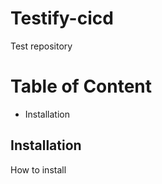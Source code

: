# Testify-cicd
Test repository

# Table of Content
 
- Installation
 
## Installation
 
How to install

